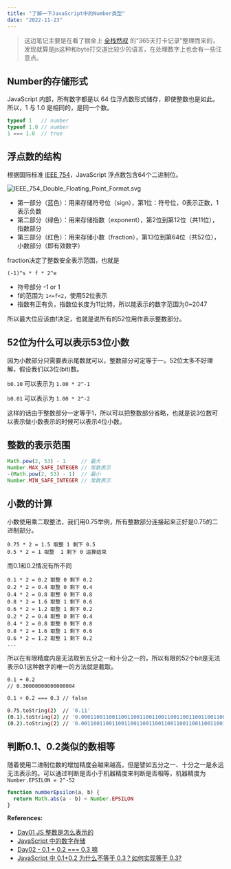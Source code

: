 ```yaml
---
title: "了解一下JavaScript中的Number类型"
date: "2022-11-23"
---
```


> 这边笔记主要是在看了掘金上 [全栈然叔](https://juejin.cn/user/1978776660216136) 的“365天打卡记录”整理而来的，发现就算是js这种和byte打交道比较少的语言，在处理数字上也会有一些注意点。

## Number的存储形式

JavaScript 内部，所有数字都是以 64 位浮点数形式储存，即使整数也是如此。所以，1 与 1.0 是相同的，是同一个数。

```js
typeof 1   // number
typeof 1.0 // number
1 === 1.0  // true
```

## 浮点数的结构

根据国际标准 [IEEE 754](https://en.wikipedia.org/wiki/IEEE_754)，JavaScript 浮点数包含64个二进制位。

![IEEE_754_Double_Floating_Point_Format.svg](/blogcontent/IEEE_754_Double_Floating_Point_Format.svg)

- 第一部分（蓝色）：用来存储符号位（sign），第1位：符号位，0表示正数，1表示负数
- 第二部分（绿色）：用来存储指数（exponent），第2位到第12位（共11位），指数部分
- 第三部分（红色）：用来存储小数（fraction），第13位到第64位（共52位），小数部分（即有效数字）

fraction决定了整数安全表示范围，也就是

```
(-1)^s * f * 2^e
```

- 符号部分 -1 or 1
- f的范围为 `1<=f<2`，使用52位表示
- 指数有正有负，指数位长度为11比特，所以能表示的数字范围为0~2047

所以最大位应该由f决定，也就是说所有的52位用作表示整数部分。

## 52位为什么可以表示53位小数

因为小数部分只需要表示尾数就可以，整数部分可定等于一。52位太多不好理解，假设我们以3位(bit)数。

`b0.10` 可以表示为 `1.00 * 2^-1`

`b0.01` 可以表示为 `1.00 * 2^-2`

这样的话由于整数部分一定等于1，所以可以把整数部分省略，也就是说3位数可以表示做小数表示的时候可以表示4位小数。

## 整数的表示范围

```js
Math.pow(2, 53) - 1     // 最大
Number.MAX_SAFE_INTEGER // 常数表示
-(Math.pow(2, 53) - 1)  // 最小
Number.MIN_SAFE_INTEGER // 常数表示
```

## 小数的计算

小数使用乘二取整法，我们用0.75举例，所有整数部分连接起来正好是0.75的二进制部分。

```
0.75 * 2 = 1.5 取整 1 剩下 0.5
0.5 * 2 = 1 取整  1 剩下 0 运算结束
```

而0.1和0.2情况有所不同

```
0.1 * 2 = 0.2 取整 0 剩下 0.2
0.2 * 2 = 0.4 取整 0 剩下 0.4
0.4 * 2 = 0.8 取整 0 剩下 0.8
0.8 * 2 = 1.6 取整 1 剩下 0.6
0.6 * 2 = 1.2 取整 1 剩下 0.2
0.2 * 2 = 0.4 取整 0 剩下 0.4
0.4 * 2 = 0.8 取整 0 剩下 0.8
0.8 * 2 = 1.6 取整 1 剩下 0.6
0.6 * 2 = 1.2 取整 1 剩下 0.2
...
```

所以在有限精度内是无法取到五分之一和十分之一的，所以有限的52个bit是无法表示0.1这种数字的唯一的方法就是截取。

```bash
0.1 + 0.2
// 0.30000000000000004
```

```bash
0.1 + 0.2 === 0.3 // false

0.75.toString(2)  // '0.11'
(0.1).toString(2) // '0.0001100110011001100110011001100110011001100110011001101'
(0.2).toString(2) // '0.001100110011001100110011001100110011001100110011001101'
```

## 判断0.1、0.2类似的数相等

随着使用二进制位数的增加精度会越来越高，但是譬如五分之一、十分之一是永远无法表示的。可以通过判断是否小于机器精度来判断是否相等，机器精度为 `Number.EPSILON = 2^-52`

```js
function numberEpsilon(a, b) {
  return Math.abs(a - b) < Number.EPSILON
}
```

**References:**

- [Day01 JS 整数是怎么表示的](https://juejin.cn/post/7048191028280426526)
- [JavaScript 中的数字存储](https://fengmumu1.github.io/2018/06/30/js-number/)
- [Day02 - 0.1 + 0.2 === 0.3 嘛](https://juejin.cn/post/7048554678858022925)
- [JavaScript 中 0.1+0.2 为什么不等于 0.3？如何实现等于 0.3?](https://aiguangyuan.blog.csdn.net/article/details/121323574)
